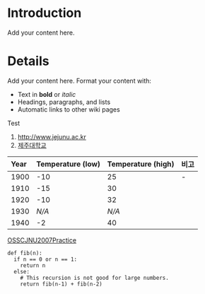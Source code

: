 # Introduction #

Add your content here.


# Details #

Add your content here.  Format your content with:
  * Text in **bold** or _italic_
  * Headings, paragraphs, and lists
  * Automatic links to other wiki pages

Test
  1. http://www.jejunu.ac.kr
  1. [제주대학교](http://www.jejunu.ac.kr)

| **Year** | **Temperature (low)** | **Temperature (high)** | **비고** |
|:---------|:----------------------|:-----------------------|:-----------|
| 1900 | -10 | 25 | - |
| 1910 | -15 | 30 |
| 1920 | -10 | 32 |
| 1930 | _N/A_ | _N/A_ |
| 1940 | -2 | 40 |

[OSSCJNU2007Practice](OSSCJNU2007Practice.md)

```
def fib(n):
  if n == 0 or n == 1:
    return n
  else:
    # This recursion is not good for large numbers.
    return fib(n-1) + fib(n-2)
```